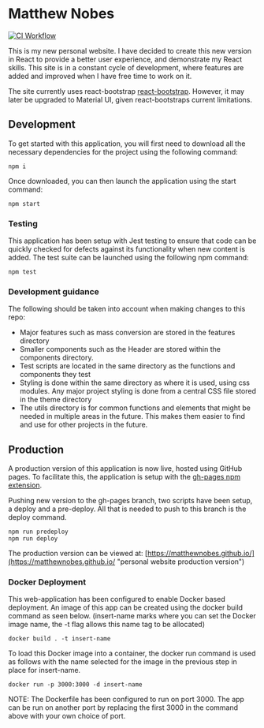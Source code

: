 # Matthew Nobes

[![CI Workflow](https://github.com/MatthewNobes/MatthewNobes.github.io/actions/workflows/CIWorkflow.yml/badge.svg?branch=master)](https://github.com/MatthewNobes/MatthewNobes.github.io/actions/workflows/CIWorkflow.yml)

This is my new personal website. I have decided to create this new version in
React to provide a better user experience, and demonstrate my React skills. This
site is in a constant cycle of development, where features are added and
improved when I have free time to work on it.

The site currently uses react-bootstrap
[react-bootstrap](https://react-bootstrap.github.io/ "react-bootstrap documentation").
However, it may later be upgraded to Material UI, given react-bootstraps current
limitations.

## Development

To get started with this application, you will first need to download all the
necessary dependencies for the project using the following command:

```
npm i
```

Once downloaded, you can then launch the application using the start command:

```
npm start
```

### Testing

This application has been setup with Jest testing to ensure that code can be
quickly checked for defects against its functionality when new content is added.
The test suite can be launched using the following npm command:

```
npm test
```

### Development guidance

The following should be taken into account when making changes to this repo:

- Major features such as mass conversion are stored in the features directory
- Smaller components such as the Header are stored within the components
  directory.
- Test scripts are located in the same directory as the functions and components
  they test
- Styling is done within the same directory as where it is used, using css
  modules. Any major project styling is done from a central CSS file stored in
  the theme directory
- The utils directory is for common functions and elements that might be needed
  in multiple areas in the future. This makes them easier to find and use for
  other projects in the future.

## Production

A production version of this application is now live, hosted using GitHub pages.
To facilitate this, the application is setup with the
[gh-pages npm extension](https://www.npmjs.com/package/gh-pages "gh-pages npm package").

Pushing new version to the gh-pages branch, two scripts have been setup, a
deploy and a pre-deploy. All that is needed to push to this branch is the deploy
command.

```
npm run predeploy
npm run deploy
```

The production version can be viewed at:
[https://matthewnobes.github.io/](https://matthewnobes.github.io/ "personal website production version")

### Docker Deployment

This web-application has been configured to enable Docker based deployment. An
image of this app can be created using the docker build command as seen below.
(insert-name marks where you can set the Docker image name, the -t flag allows
this name tag to be allocated)

```
docker build . -t insert-name
```

To load this Docker image into a container, the docker run command is used as
follows with the name selected for the image in the previous step in place for
insert-name.

```
docker run -p 3000:3000 -d insert-name
```

NOTE: The Dockerfile has been configured to run on port 3000. The app can be run
on another port by replacing the first 3000 in the command above with your own
choice of port.
